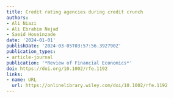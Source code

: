 ```yaml
---
title: Credit rating agencies during credit crunch
authors:
- Ali Niazi
- Ali Ebrahim Nejad
- Saeid Hoseinzade
date: '2024-01-01'
publishDate: '2024-03-05T03:57:56.392790Z'
publication_types:
- article-journal
publication: '*Review of Financial Economics*'
doi: https://doi.org/10.1002/rfe.1192
links:
- name: URL
  url: https://onlinelibrary.wiley.com/doi/10.1002/rfe.1192
---
```

